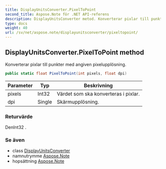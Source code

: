 ```yaml
---
title: DisplayUnitsConverter.PixelToPoint
second_title: Aspose.Note för .NET API-referens
description: DisplayUnitsConverter metod. Konverterar pixlar till punkter med angiven pixelupplösning.
type: docs
weight: 40
url: /sv/net/aspose.note/displayunitsconverter/pixeltopoint/
---
```

## DisplayUnitsConverter.PixelToPoint method

Konverterar pixlar till punkter med angiven pixelupplösning.

```csharp
public static float PixelToPoint(int pixels, float dpi)
```

| Parameter | Typ | Beskrivning |
| --- | --- | --- |
| pixels | Int32 | Värdet som ska konverteras i pixlar. |
| dpi | Single | Skärmupplösning. |

### Returvärde

DenInt32 .

### Se även

* class [DisplayUnitsConverter](../)
* namnutrymme [Aspose.Note](../../displayunitsconverter/)
* hopsättning [Aspose.Note](../../../)


